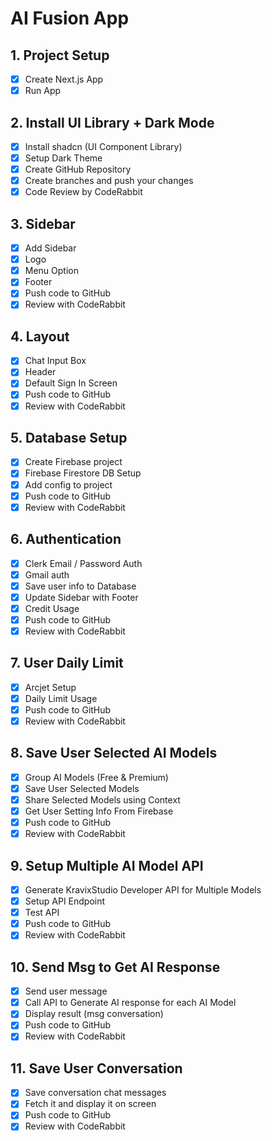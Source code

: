 # AI Fusion App

## 1. Project Setup

- [x] Create Next.js App
- [x] Run App

## 2. Install UI Library + Dark Mode

- [x] Install shadcn (UI Component Library)
- [x] Setup Dark Theme
- [x] Create GitHub Repository
- [x] Create branches and push your changes
- [x] Code Review by CodeRabbit

## 3. Sidebar

- [x] Add Sidebar
- [x] Logo
- [x] Menu Option
- [x] Footer
- [x] Push code to GitHub
- [x] Review with CodeRabbit

## 4. Layout

- [x] Chat Input Box
- [x] Header
- [x] Default Sign In Screen
- [x] Push code to GitHub
- [x] Review with CodeRabbit

## 5. Database Setup

- [x] Create Firebase project
- [x] Firebase Firestore DB Setup
- [x] Add config to project
- [x] Push code to GitHub
- [x] Review with CodeRabbit

## 6. Authentication

- [x] Clerk Email / Password Auth
- [x] Gmail auth
- [x] Save user info to Database
- [x] Update Sidebar with Footer
- [x] Credit Usage
- [x] Push code to GitHub
- [x] Review with CodeRabbit

## 7. User Daily Limit

- [x] Arcjet Setup
- [x] Daily Limit Usage
- [x] Push code to GitHub
- [x] Review with CodeRabbit

## 8. Save User Selected AI Models

- [x] Group AI Models (Free & Premium)
- [x] Save User Selected Models
- [x] Share Selected Models using Context
- [x] Get User Setting Info From Firebase
- [x] Push code to GitHub
- [x] Review with CodeRabbit

## 9. Setup Multiple AI Model API

- [x] Generate KravixStudio Developer API for Multiple Models
- [x] Setup API Endpoint
- [x] Test API
- [x] Push code to GitHub
- [x] Review with CodeRabbit

## 10. Send Msg to Get AI Response

- [x] Send user message
- [x] Call API to Generate AI response for each AI Model
- [x] Display result (msg conversation)
- [x] Push code to GitHub
- [x] Review with CodeRabbit

## 11. Save User Conversation

- [x] Save conversation chat messages
- [x] Fetch it and display it on screen
- [x] Push code to GitHub
- [x] Review with CodeRabbit
